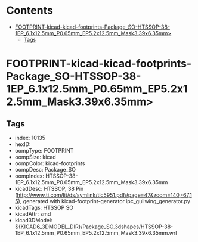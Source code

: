 



Contents
========

* [FOOTPRINT-kicad-kicad-footprints-Package_SO-HTSSOP-38-1EP_6.1x12.5mm_P0.65mm_EP5.2x12.5mm_Mask3.39x6.35mm>](#footprint-kicad-kicad-footprints-package_so-htssop-38-1ep_61x125mm_p065mm_ep52x125mm_mask339x635mm)
	* [Tags](#tags)

# FOOTPRINT-kicad-kicad-footprints-Package_SO-HTSSOP-38-1EP_6.1x12.5mm_P0.65mm_EP5.2x12.5mm_Mask3.39x6.35mm>

## Tags

- index: 10135
- hexID: 
- oompType: FOOTPRINT
- oompSize: kicad
- oompColor: kicad-footprints
- oompDesc: Package_SO
- oompIndex: HTSSOP-38-1EP_6.1x12.5mm_P0.65mm_EP5.2x12.5mm_Mask3.39x6.35mm
- kicadDesc: HTSSOP, 38 Pin (http://www.ti.com/lit/ds/symlink/tlc5951.pdf#page=47&zoom=140,-67,15), generated with kicad-footprint-generator ipc_gullwing_generator.py
- kicadTags: HTSSOP SO
- kicadAttr: smd
- kicad3DModel: ${KICAD6_3DMODEL_DIR}/Package_SO.3dshapes/HTSSOP-38-1EP_6.1x12.5mm_P0.65mm_EP5.2x12.5mm_Mask3.39x6.35mm.wrl
